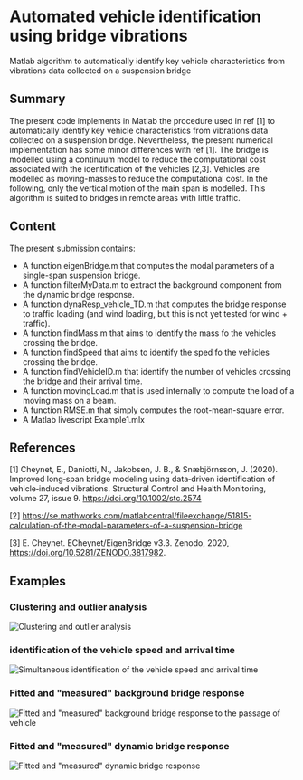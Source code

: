 # Automated vehicle identification using bridge vibrations
Matlab algorithm to automatically identify key vehicle characteristics from vibrations data collected on a suspension bridge

## Summary

The present code implements in Matlab the procedure used in ref [1] to automatically identify key vehicle characteristics from vibrations data collected on a suspension bridge. Nevertheless, the present numerical implementation has some minor differences with ref [1]. The bridge is modelled using a continuum model to reduce the computational cost associated with the identification of the vehicles [2,3]. Vehicles are modelled as moving-masses to reduce the computational cost. In the following, only the vertical motion of the main span is modelled. This algorithm is suited to bridges in remote areas with little traffic.



 
## Content
The present submission contains:
  - A function eigenBridge.m that computes the modal parameters of a single-span suspension bridge.
  - A function filterMyData.m to extract the background component from the dynamic bridge response.
  - A function dynaResp_vehicle_TD.m that computes the bridge response to traffic loading (and wind loading, but this is not yet tested for wind + traffic).
  - A function findMass.m that aims to identify the mass fo the vehicles crossing the bridge.
  - A function findSpeed that aims to identify the sped fo the vehicles crossing the bridge.
  - A function findVehicleID.m that identify the number of vehicles crossing the bridge and their arrival time.
  - A function movingLoad.m that is used internally to compute the load of a moving mass on a beam.
  - A function RMSE.m that simply computes the root-mean-square error.
  - A Matlab livescript Example1.mlx 
  
## References
[1] Cheynet, E., Daniotti, N., Jakobsen,  J. B., & Snæbjörnsson, J. (2020). Improved long‐span bridge modeling using data‐driven identification of vehicle‐induced vibrations. Structural Control and Health Monitoring, volume 27, issue 9.  https://doi.org/10.1002/stc.2574

[2]  https://se.mathworks.com/matlabcentral/fileexchange/51815-calculation-of-the-modal-parameters-of-a-suspension-bridge

[3]  E.  Cheynet. ECheynet/EigenBridge v3.3. Zenodo, 2020,  https://doi.org/10.5281/ZENODO.3817982.

## Examples

###  Clustering and outlier analysis
![Clustering and outlier analysis](Fig2.png)

### identification of the vehicle speed and arrival time

![Simultaneous identification of the vehicle speed and arrival time](Fig3.png)

### Fitted and "measured" background bridge response

![Fitted and "measured" background bridge response to the passage of vehicle](Fig4.png)

### Fitted and "measured" dynamic bridge response

![Fitted and "measured" dynamic bridge response](Fig5.png)
